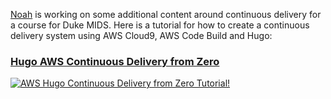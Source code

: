 [Noah](noahgift.com) is working on some additional content around continuous delivery for a course for Duke MIDS. Here is a tutorial for how to create a continuous delivery system using AWS Cloud9, AWS Code Build and Hugo:

### [Hugo AWS Continuous Delivery from Zero](https://noahgift.github.io/cloud-data-analysis-at-scale/topics/continuous-delivery)
[![AWS Hugo Continuous Delivery from Zero Tutorial!](https://img.youtube.com/vi/xiodvLdPnvI/0.jpg)](https://youtu.be/xiodvLdPnvI)
